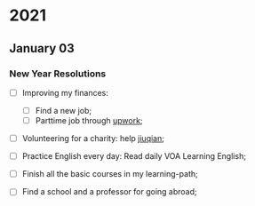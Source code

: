 # 2021

## January 03

### New Year Resolutions

* [ ] Improving my finances:
  * [ ] Find a new job;
  * [ ] Parttime job through [upwork](https://www.upwork.com/);
* [ ] Volunteering for a charity: help [jiuqian](http://www.jiuqian.org/main/index.php/introduction/);
* [ ] Practice English every day: Read daily VOA Learning English;
* [ ] Finish all the basic courses in my learning-path;
* [ ] Find a school and a professor for going abroad;

